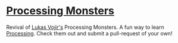 [Processing Monsters](http://dannyglu.nz/processing-monsters)
===================

Revival of [Lukas Vojir's](http://eat-garlic.com/) Processing Monsters. A fun way to learn [Processing](http://processing.org/). Check them out and submit a pull-request of your own!
